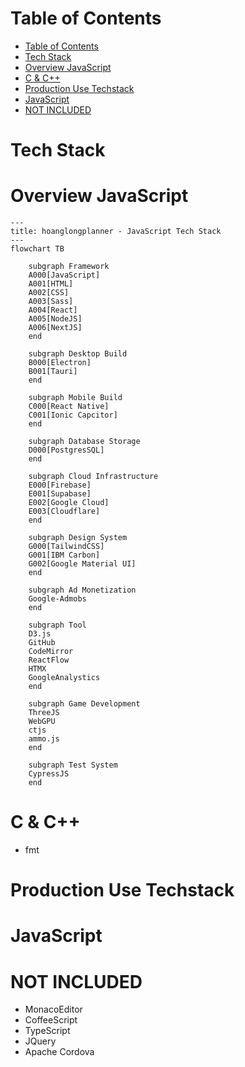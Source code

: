 # Table of Contents
- [Table of Contents](#table-of-contents)
- [Tech Stack](#tech-stack)
- [Overview JavaScript](#overview-javascript)
- [C \& C++](#c--c)
- [Production Use Techstack](#production-use-techstack)
- [JavaScript](#javascript)
- [NOT INCLUDED](#not-included)

# Tech Stack

# Overview JavaScript

```mermaid
---
title: hoanglongplanner - JavaScript Tech Stack
---
flowchart TB
    
    subgraph Framework
    A000[JavaScript]
    A001[HTML]
    A002[CSS]
    A003[Sass]
    A004[React]
    A005[NodeJS]
    A006[NextJS]
    end

    subgraph Desktop Build    
    B000[Electron]    
    B001[Tauri]    
    end

    subgraph Mobile Build    
    C000[React Native]
    C001[Ionic Capcitor]
    end

    subgraph Database Storage
    D000[PostgresSQL]
    end

    subgraph Cloud Infrastructure
    E000[Firebase]
    E001[Supabase]
    E002[Google Cloud]
    E003[Cloudflare]
    end

    subgraph Design System
    G000[TailwindCSS]
    G001[IBM Carbon]
    G002[Google Material UI]    
    end

    subgraph Ad Monetization
    Google-Admobs
    end

    subgraph Tool
    D3.js
    GitHub
    CodeMirror
    ReactFlow
    HTMX
    GoogleAnalystics
    end

    subgraph Game Development
    ThreeJS
    WebGPU
    ctjs
    ammo.js
    end

    subgraph Test System
    CypressJS
    end    

```

# C & C++

- fmt

# Production Use Techstack

# JavaScript


# NOT INCLUDED

- MonacoEditor
- CoffeeScript
- TypeScript
- JQuery
- Apache Cordova
